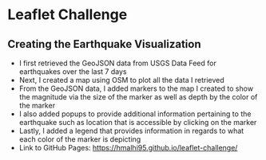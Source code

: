# Leaflet Challenge

## Creating the Earthquake Visualization
- I first retrieved the GeoJSON data from USGS Data Feed for earthquakes over the last 7 days
- Next, I created a map using OSM to plot all the data I retrieved
- From the GeoJSON data, I added markers to the map I created to show the magnitude via the size of the marker as well as depth by the color of the marker
- I also added popups to provide additional information pertaining to the earthquake such as location that is accessible by clicking on the marker
- Lastly, I added a legend that provides information in regards to what each color of the marker is depicting
- Link to GitHub Pages: https://hmalhi95.github.io/leaflet-challenge/
